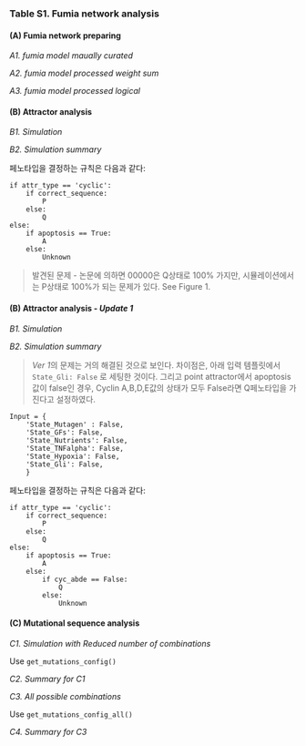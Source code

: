 ### Table S1. Fumia network analysis 

#### (A) Fumia network preparing

*A1. fumia model maually curated*

*A2. fumia model processed weight sum*

*A3. fumia model processed logical*

#### (B) Attractor analysis

*B1. Simulation*

*B2. Simulation summary*

페노타입을 결정하는 규칙은 다음과 같다: 

```
if attr_type == 'cyclic': 
    if correct_sequence: 
        P
    else: 
        Q
else:
    if apoptosis == True: 
        A
    else: 
        Unknown 
```

> 발견된 문제 - 논문에 의하면 00000은 Q상태로 100% 가지만, 시뮬레이션에서는 P상태로 100%가 되는 문제가 있다. See Figure 1. 


#### (B) Attractor analysis - *Update 1*

*B1. Simulation*

*B2. Simulation summary*

> *Ver 1*의 문제는 거의 해결된 것으로 보인다. 차이점은, 아래 입력 템플릿에서 `State_Gli: False` 로 세팅한 것이다. 그리고 point attractor에서 apoptosis 값이 false인 경우, Cyclin A,B,D,E값의 상태가 모두 False라면 Q페노타입을 가진다고 설정하였다.

```
Input = {
    'State_Mutagen' : False,
    'State_GFs': False,
    'State_Nutrients': False,
    'State_TNFalpha': False,
    'State_Hypoxia': False,
    'State_Gli': False,
    }
```

페노타입을 결정하는 규칙은 다음과 같다: 

```
if attr_type == 'cyclic': 
    if correct_sequence: 
        P
    else: 
        Q
else:
    if apoptosis == True: 
        A
    else: 
        if cyc_abde == False: 
            Q
        else: 
            Unknown 

```

#### (C) Mutational sequence analysis 

*C1. Simulation with Reduced number of combinations*

Use `get_mutations_config()`

*C2. Summary for C1*

*C3. All possible combinations*

Use `get_mutations_config_all()` 

*C4. Summary for C3*






